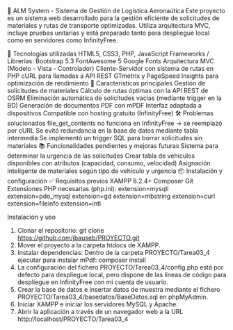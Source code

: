 🚚 ALM System - Sistema de Gestión de Logística Aeronaútica
Este proyecto es un sistema web desarrollado para la gestión eficiente de solicitudes de materiales y rutas de transporte optimizadas. Utiliza arquitectura MVC, incluye pruebas unitarias y está preparado tanto para despliegue local como en servidores como InfinityFree.

🔧 Tecnologías utilizadas
HTML5, CSS3, PHP, JavaScript
Frameworks / Librerías:
Bootstrap 5.3
FontAwesome 5
Google Fonts
Arquitectura MVC (Modelo - Vista - Controlador)
Cliente-Servidor con sistema de rutas en PHP
cURL para llamadas a API REST
GTmetrix y PageSpeed Insights para optimización de rendimiento
🧠 Características principales
Gestión de solicitudes de materiales
Cálculo de rutas óptimas con la API REST de OSRM
Eliminación automática de solicitudes vacías (mediante trigger en la BD)
Generación de documentos PDF con mPDF
Interfaz adaptada a dispositivos
Compatible con hosting gratuito (InfinityFree)
🛠️ Problemas solucionados
file_get_contents no funciona en InfinityFree → se reemplazó por cURL
Se evitó redundancia en la base de datos mediante tabla intermedia
Se implementó un trigger SQL para borrar solicitudes sin materiales
📚 Funcionalidades pendientes y mejoras futuras
Sistema para determinar la urgencia de las solicitudes
Crear tabla de vehículos disponibles con atributos (capacidad, consumo, velocidad)
Asignación inteligente de materiales según tipo de vehículo y urgencia
📦 Instalación y configuración
✅ Requisitos previos
XAMPP 8.2.4+
Composer
Git
Extensiones PHP necesarias (php.ini):
extension=mysqli extension=pdo_mysql extension=gd extension=mbstring extension=curl extension=fileinfo extension=intl

Instalación y uso
1. Clonar el repositorio:
   git clone https://github.com/jbauseb/PROYECTO.git
2. Mover el proyecto a la carpeta htdocs de XAMPP.
3. Instalar dependencias:
   Dentro de la carpeta PROYECTO/Tarea03_4 ejecutar para instalar mPdf:
   composer install
4. La configuración del fichero PROYECTO/Tarea03_4/config.php está por defecto para despliegue local, pero dispone de las líneas de código para despliegue en InfinityFree con mi cuenta de usuario.
5. Crear la base de datos e insertar datos de muestra mediante el fichero PROYECTO/Tarea03_4/basedatos/BaseDatos.sql en phpMyAdmin.
6. Iniciar XAMPP e iniciar los servidores MySQL y Apache.
7. Abrir la aplicación a través de un navegador web a la URL http://localhost/PROYECTO/Tarea03_4

